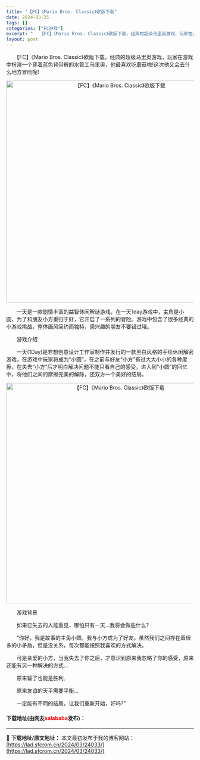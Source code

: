 ```yaml
---
title: "【FC】《Mario Bros. Classic》欧版下载"
date: 2024-03-25
tags: []
categories: ["FC游戏"]
excerpt: "　　【FC】《Mario Bros. Classic》欧版下载，经典的超级马里奥游戏，玩家在游戏中扮演一个穿着蓝色背带裤的水管工马里奥，他最喜欢吃蘑菇啦!这次他又会去什么地方冒险呢! 　　一天是一款剧情丰富的益智休闲解谜游戏，在一天1day游戏中，主角是小圆，为了和朋友小方重归于好，它开启了一系列的&hellip;"
layout: post
---
```


 <p>　　【FC】《Mario Bros. Classic》欧版下载，经典的超级马里奥游戏，玩家在游戏中扮演一个穿着蓝色背带裤的水管工马里奥，他最喜欢吃蘑菇啦!这次他又会去什么地方冒险呢!</p> <p align="center"><img align="" border="0" src="https://lad.sfcrom.cn/wp-content/uploads/2024/03/20240325_66019610abf59.png" width="596" alt="【FC】《Mario Bros. Classic》欧版下载" /></p> <p>　　一天是一款剧情丰富的益智休闲解谜游戏，在一天1day游戏中，主角是小圆，为了和朋友小方重归于好，它开启了一系列的冒险。游戏中包含了很多经典的小游戏挑战，整体画风简约而独特，感兴趣的朋友不要错过哦。</p> <p>　　游戏介绍</p> <p>　　一天(1Day)是若想创意设计工作室制作并发行的一款黑白风格的手绘休闲解密游戏，在游戏中玩家将成为&ldquo;小圆&rdquo;，在之前与好友&ldquo;小方&rdquo;有过大大小小的各种摩擦，在失去&ldquo;小方&rdquo;后才明白解决问题不能只看自己的感受，进入到&ldquo;小圆&rdquo;的回忆中，将他们之间的摩擦完美的解除，还双方一个美好的结局。</p> <p align="center"><img align="" border="0" src="https://lad.sfcrom.cn/wp-content/uploads/2024/03/20240325_6601961155f01.png" width="592" alt="【FC】《Mario Bros. Classic》欧版下载" /></p> <p>　　游戏背景</p> <p>　　如果已失去的人能重见，哪怕只有一天&hellip;我将会做些什么?</p> <p>　　&ldquo;你好，我是故事的主角小圆，我与小方成为了好友。虽然我们之间存在着很多的小矛盾，但是没关系，每次都能按照我喜欢的方式解决。</p> <p>　　可是亲爱的小方，当我失去了你之后，才意识到原来我忽略了你的感受，原来还能有另一种解决的方式...</p> <p>　　原来输了也能是胜利,</p> <p>　　原来友谊的天平需要平衡&hellip;</p> <p>　　一定能有不同的结局，让我们重新开始，好吗?&rdquo;</p> <p><h4>下载地址(由网友<font color="red">salababa</font>发布)：</h4></p> 

---
📖 **下载地址/原文地址：** 本文最初发布于我的博客网站：[https://lad.sfcrom.cn/2024/03/24033/](https://lad.sfcrom.cn/2024/03/24033/)
